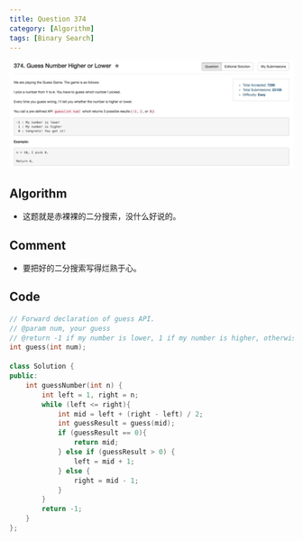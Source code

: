 ```yaml
---
title: Question 374
category: [Algorithm]
tags: [Binary Search]
---
```


![Description](../Assets/Figure/question374.png)

## Algorithm 

- 这题就是赤裸裸的二分搜索，没什么好说的。

## Comment

- 要把好的二分搜索写得烂熟于心。


## Code


```c++
// Forward declaration of guess API.
// @param num, your guess
// @return -1 if my number is lower, 1 if my number is higher, otherwise return 0
int guess(int num);

class Solution {
public:
    int guessNumber(int n) {
        int left = 1, right = n;
        while (left <= right){
            int mid = left + (right - left) / 2;
            int guessResult = guess(mid);
            if (guessResult == 0){
                return mid;
            } else if (guessResult > 0) {
                left = mid + 1;
            } else {
                right = mid - 1;
            }
        }
        return -1;
    }
};
```

